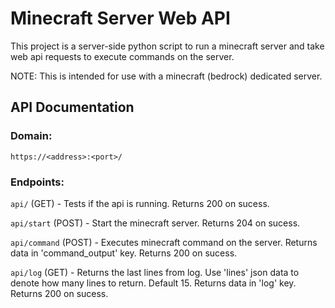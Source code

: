 # Minecraft Server Web API
This project is a server-side python script to run a minecraft server and take web api requests to execute commands on the server.

NOTE: This is intended for use with a minecraft (bedrock) dedicated server.

## API Documentation

### Domain: 
`https://<address>:<port>/`

### Endpoints:
`api/` (GET) - Tests if the api is running. Returns 200 on sucess.

`api/start` (POST) - Start the minecraft server. Returns 204 on sucess.

`api/command` (POST) - Executes minecraft command on the server. Returns data in 'command_output' key. Returns 200 on sucess.

`api/log` (GET) - Returns the last lines from log. Use 'lines' json data to denote how many lines to return. Default 15. Returns data in 'log' key. Returns 200 on sucess.
